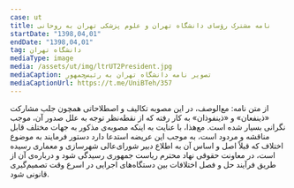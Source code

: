 ```yaml
---
case: ut
title: نامه مشترک رؤسای دانشگاه تهران و علوم پزشکی تهران به روحانی
startDate: "1398,04,01"
endDate: "1398,04,01"
tag: دانشگاه تهران
mediaType: image
media: /assets/ut/img/ltrUT2President.jpg
mediaCaption: تصویر نامه دانشگاه تهران به رئیس‌جمهور
mediaCaptionUrl: https://t.me/UniBTeh/357
---
```

از متن نامه: مع‌الوصف، در این مصوبه تکالیف و اصطلاحاتی همچون جلب مشارکت «ذینفعان» و «ذینفوذان» به کار رفته که از نقطه‌نظر توجه به علل صدور آن، موجب نگرانی بسیار شده است. مع‌هذا، با عنایت به اینکه مصوبه‌ی مذکور به جهات مختلف قابل مناقشه و مردود است، به موجب این عریضه استدعا دارد دستور فرمایند به موضوع اختلاف که قبلاً اصل و اساس آن به اطلاع دبیر شورای‌عالی شهرسازی و معماری رسیده است، در معاونت حقوقی نهاد محترم ریاست جمهوری رسیدگی شود و درباره‌ی آن از طریق فرآیند حل و فصل اختلافات بین دستگاه‌های اجرایی در اسرع وقت تصمیم‌گیری قانونی شود.
